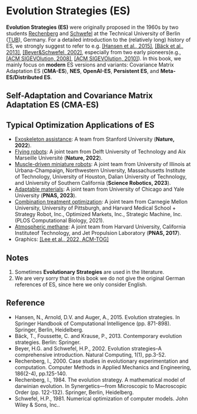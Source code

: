 # Evolution Strategies (ES)

**Evolution Strategies (ES)** were originally proposed in the 1960s by two students [Rechenberg](https://web.archive.org/web/20180425010001/http://www.bionik.tu-berlin.de/institut/xstart.htm) and [Schwefel](https://ls11-www.cs.tu-dortmund.de/people/schwefel/) at the Technical University of Berlin ([TUB](https://www.tu.berlin/en/)), Germany. For a detailed introduction to the (relatively long) history of ES, we strongly suggest to refer to e.g. [[Hansen et al., 2015]](), [[Bäck et al., 2013]](https://link.springer.com/book/10.1007/978-3-642-40137-4), [[Beyer&Schwefel, 2002]](https://link.springer.com/article/10.1023/A:1015059928466), especially from two early pioneers(e.g., [[ACM SIGEVOlution, 2008]](https://dl.acm.org/doi/abs/10.1145/1621943.1621944), [[ACM SIGEVOlution, 2010]](https://dl.acm.org/doi/abs/10.1145/1810132.1810133)). In this book, we mainly focus on **modern** ES versions and variants: Covariance Matrix Adaptation ES (**CMA-ES**), **NES**, **OpenAI-ES**, **Persistent ES**, and **Meta-ES/Distributed ES**.

## Self-Adaptation and Covariance Matrix Adaptation ES (CMA-ES)

## Typical Optimization Applications of ES

* [Exoskeleton assistance](https://www.nature.com/articles/s41586-022-05191-1): A team from Stanford University (**Nature, 2022**).
* [Flying robots](https://www.nature.com/articles/s41586-022-05182-2): A joint team from Delft University of Technology and Aix Marseille Université (**Nature, 2022**).
* [Muscle-driven miniature robots](https://www.science.org/doi/full/10.1126/scirobotics.add1053): A joint team from University of Illinois at Urbana-Champaign, Northwestern University, Massachusetts Institute of Technology, University of Houston, Dalian University of Technology, and University of Southern California (**Science Robotics, 2023**). 
* [Adaptable materials](https://www.pnas.org/doi/abs/10.1073/pnas.2219558120): A joint team from University of Chicago and Yale University (**PNAS, 2023**).
* [Combination treatment optimization](https://journals.plos.org/ploscompbiol/article?id=10.1371/journal.pcbi.1009689): A joint team from Carnegie Mellon University, University of Pittsburgh, and Harvard Medical School + Strategy Robot, Inc., Optimized Markets, Inc., Strategic Machine, Inc. (PLOS Computational Biology, 2021).
* [Atmospheric methane](https://www.pnas.org/doi/10.1073/pnas.1616020114): A joint team from Harvard University, California Instituteof Technology, and Jet Propulsion Laboratory (**PNAS, 2017**).
* Graphics: [[Lee et al., 2022, ACM-TOG]](https://dl.acm.org/doi/abs/10.1145/3550454.3555489)

## Notes

1. Sometimes **Evolutionary Strategies** are used in the literature.
2. We are very sorry that in this book we do not give the original German references of ES, since here we only consider English.

## Reference

* Hansen, N., Arnold, D.V. and Auger, A., 2015. Evolution strategies. In Springer Handbook of Computational Intelligence (pp. 871-898). Springer, Berlin, Heidelberg.
* Bäck, T., Foussette, C. and Krause, P., 2013. Contemporary evolution strategies. Berlin: Springer.
* Beyer, H.G. and Schwefel, H.P., 2002. Evolution strategies–A comprehensive introduction. Natural Computing, 1(1), pp.3-52.
* Rechenberg, I., 2000. Case studies in evolutionary experimentation and computation. Computer Methods in Applied Mechanics and Engineering, 186(2-4), pp.125-140.
* Rechenberg, I., 1984. The evolution strategy. A mathematical model of darwinian evolution. In Synergetics—from Microscopic to Macroscopic Order (pp. 122-132). Springer, Berlin, Heidelberg.
* Schwefel, H.P., 1981. Numerical optimization of computer models. John Wiley & Sons, Inc..
